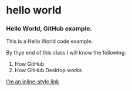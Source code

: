 # hello world
### Hello World, GitHub example.

This is a Hello World code example.

By thye end of this class I will know the following:
1. How GitHub
2. How GitHub Desktop works

[I'm an inline-style link](https://www.google.com)

